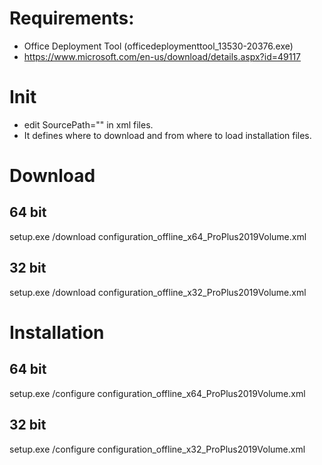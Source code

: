 # Requirements:
* Office Deployment Tool (officedeploymenttool_13530-20376.exe)
* https://www.microsoft.com/en-us/download/details.aspx?id=49117

# Init
* edit SourcePath="" in xml files.
 * It defines where to download and from where to load installation files.


# Download
## 64 bit
setup.exe /download configuration_offline_x64_ProPlus2019Volume.xml
## 32 bit 
setup.exe /download configuration_offline_x32_ProPlus2019Volume.xml

# Installation
## 64 bit 
setup.exe /configure configuration_offline_x64_ProPlus2019Volume.xml
## 32 bit 
setup.exe /configure configuration_offline_x32_ProPlus2019Volume.xml